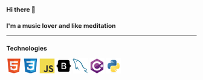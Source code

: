### Hi there 👋
### I'm a music lover and like meditation

<hr>
<h3>Technologies</h3>
<a href="https://github.com/devicons/devicon/blob/master/icons/html5/html5-original.svg" target="_blank" rel="noopener noreferrer"><img alt="HTML_5" src="https://raw.githubusercontent.com/devicons/devicon/master/icons/html5/html5-original.svg" width="40px"></a>
<a target="_blank" href="https://github.com/devicons/devicon/blob/master/icons/css3/css3-original.svg"><img alt="CSS_3" src="https://raw.githubusercontent.com/devicons/devicon/master/icons/css3/css3-original.svg" width="40px"></a>
<a target="_blank" href="https://github.com/devicons/devicon/blob/master/icons/javascript/javascript-original.svg"><img alt="JS" src="https://raw.githubusercontent.com/devicons/devicon/master/icons/javascript/javascript-original.svg" width="40px"></a>
<a target="_blank" href="https://github.com/devicons/devicon/blob/master/icons/bootstrap/bootstrap-plain.svg"><img alt="BS" src="https://raw.githubusercontent.com/devicons/devicon/master/icons/bootstrap/bootstrap-plain.svg" width="40px"></a>
<a target="_blank" href="https://github.com/devicons/devicon/blob/master/icons/mysql/mysql-original.svg"><img alt="MYSQL" src="https://raw.githubusercontent.com/devicons/devicon/master/icons/mysql/mysql-original.svg" width="40px"></a>
<a target="_blank" href="https://github.com/devicons/devicon/blob/master/icons/csharp/csharp-original.svg"><img alt="C#" src="https://raw.githubusercontent.com/devicons/devicon/master/icons/csharp/csharp-original.svg" width="40px"></a>
<a target="_blank" href="https://github.com/devicons/devicon/blob/master/icons/python/python-original.svg"><img alt="Python" src="https://raw.githubusercontent.com/devicons/devicon/master/icons/python/python-original.svg" width="40px"></a>
<!--
**JEdLeon/JEdLeon** is a ✨ _special_ ✨ repository because its `README.md` (this file) appears on your GitHub profile.

Here are some ideas to get you started:

- 🔭 I’m currently working on ...
- 🌱 I’m currently learning ...
- 👯 I’m looking to collaborate on ...
- 🤔 I’m looking for help with ...
- 💬 Ask me about ...
- 📫 How to reach me: ...
- 😄 Pronouns: ...
- ⚡ Fun fact: ...
-->

